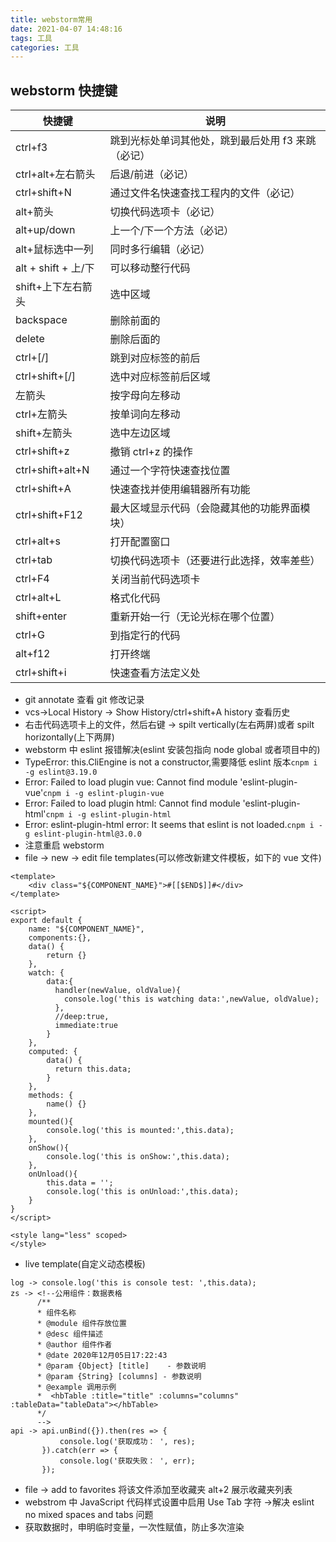```yaml
---
title: webstorm常用
date: 2021-04-07 14:48:16
tags: 工具
categories: 工具
---
```


## webstorm 快捷键

| 快捷键              | 说明                                               |
| ------------------- | -------------------------------------------------- |
| ctrl+f3             | 跳到光标处单词其他处，跳到最后处用 f3 来跳（必记） |
| ctrl+alt+左右箭头   | 后退/前进（必记）                                  |
| ctrl+shift+N        | 通过文件名快速查找工程内的文件（必记）             |
| alt+箭头            | 切换代码选项卡（必记）                             |
| alt+up/down         | 上一个/下一个方法（必记）                          |
| alt+鼠标选中一列    | 同时多行编辑（必记）                               |
| alt + shift + 上/下 | 可以移动整行代码                                   |
| shift+上下左右箭头  | 选中区域                                           |
| backspace           | 删除前面的                                         |
| delete              | 删除后面的                                         |
| ctrl+[/]            | 跳到对应标签的前后                                 |
| ctrl+shift+[/]      | 选中对应标签前后区域                               |
| 左箭头              | 按字母向左移动                                     |
| ctrl+左箭头         | 按单词向左移动                                     |
| shift+左箭头        | 选中左边区域                                       |
| ctrl+shift+z        | 撤销 ctrl+z 的操作                                 |
| ctrl+shift+alt+N    | 通过一个字符快速查找位置                           |
| ctrl+shift+A        | 快速查找并使用编辑器所有功能                       |
| ctrl+shift+F12      | 最大区域显示代码（会隐藏其他的功能界面模块）       |
| ctrl+alt+s          | 打开配置窗口                                       |
| ctrl+tab            | 切换代码选项卡（还要进行此选择，效率差些）         |
| ctrl+F4             | 关闭当前代码选项卡                                 |
| ctrl+alt+L          | 格式化代码                                         |
| shift+enter         | 重新开始一行（无论光标在哪个位置）                 |
| ctrl+G              | 到指定行的代码                                     |
| alt+f12             | 打开终端                                           |
| ctrl+shift+i        | 快速查看方法定义处                                 |

<!--more-->

- git annotate 查看 git 修改记录
- vcs->Local History -> Show History/ctrl+shift+A history 查看历史
- 右击代码选项卡上的文件，然后右键 -> spilt vertically(左右两屏)或者 spilt horizontally(上下两屏)
- webstorm 中 eslint 报错解决(eslint 安装包指向 node global 或者项目中的)
- TypeError: this.CliEngine is not a constructor,需要降低 eslint 版本`cnpm i -g eslint@3.19.0`
- Error: Failed to load plugin vue: Cannot find module 'eslint-plugin-vue'`cnpm i -g eslint-plugin-vue`
- Error: Failed to load plugin html: Cannot find module 'eslint-plugin-html'`cnpm i -g eslint-plugin-html`
- Error: eslint-plugin-html error: It seems that eslint is not loaded.`cnpm i -g eslint-plugin-html@3.0.0`
- 注意重启 webstorm
- file -> new -> edit file templates(可以修改新建文件模板，如下的 vue 文件)

```
<template>
    <div class="${COMPONENT_NAME}">#[[$END$]]#</div>
</template>

<script>
export default {
    name: "${COMPONENT_NAME}",
    components:{},
    data() {
        return {}
    },
    watch: {
        data:{
          handler(newValue, oldValue){
            console.log('this is watching data:',newValue, oldValue);
          },
          //deep:true,
          immediate:true
        }
    },
    computed: {
        data() {
          return this.data;
        }
    },
    methods: {
        name() {}
    },
    mounted(){
        console.log('this is mounted:',this.data);
    },
    onShow(){
        console.log('this is onShow:',this.data);
    },
    onUnload(){
        this.data = '';
        console.log('this is onUnload:',this.data);
    }
}
</script>

<style lang="less" scoped>
</style>
```

- live template(自定义动态模板)

```
log -> console.log('this is console test: ',this.data);
zs -> <!--公用组件：数据表格
      /**
      * 组件名称
      * @module 组件存放位置
      * @desc 组件描述
      * @author 组件作者
      * @date 2020年12月05日17:22:43
      * @param {Object} [title]    - 参数说明
      * @param {String} [columns] - 参数说明
      * @example 调用示例
      *  <hbTable :title="title" :columns="columns" :tableData="tableData"></hbTable>
      */
      -->
api -> api.unBind({}).then(res => {
           console.log('获取成功： ', res);
       }).catch(err => {
           console.log('获取失败： ', err);
       });
```

- file -> add to favorites 将该文件添加至收藏夹 alt+2 展示收藏夹列表
- webstrom 中 JavaScript 代码样式设置中启用 Use Tab 字符 ->解决 eslint no mixed spaces and tabs 问题
- 获取数据时，申明临时变量，一次性赋值，防止多次渲染
